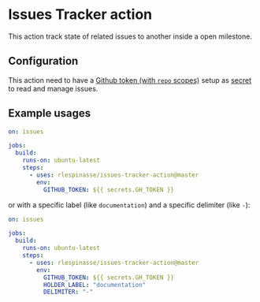 # Issues Tracker action

This action track state of related issues to another inside a open milestone.

## Configuration

This action need to have a [Github token (with `repo` scopes)](https://github.com/settings/tokens) setup as [secret](https://help.github.com/en/actions/automating-your-workflow-with-github-actions/creating-and-using-encrypted-secrets#creating-encrypted-secrets) to read and manage issues.

## Example usages

```yaml
on: issues

jobs:
  build:
    runs-on: ubuntu-latest
    steps:
      - uses: rlespinasse/issues-tracker-action@master
        env:
          GITHUB_TOKEN: ${{ secrets.GH_TOKEN }}
```

or with a specific label (like `documentation`) and a specific delimiter (like `-`):

```yaml
on: issues

jobs:
  build:
    runs-on: ubuntu-latest
    steps:
      - uses: rlespinasse/issues-tracker-action@master
        env:
          GITHUB_TOKEN: ${{ secrets.GH_TOKEN }}
          HOLDER_LABEL: "documentation"
          DELIMITER: "-"
```
